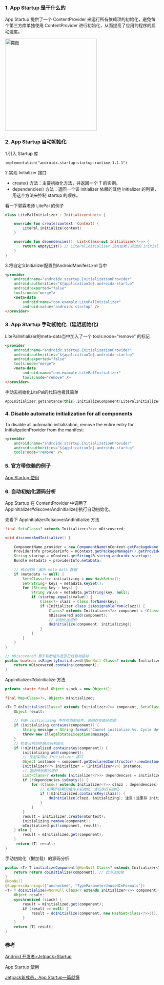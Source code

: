 ### 1. App Startup 是干什么的

App Startup 提供了一个 ContentProvider 来运行所有依赖项的初始化，避免每个第三方库单独使用 ContentProvider 进行初始化，从而提高了应用的程序的启动速度。

<img width="300" alt="类图" src="https://user-images.githubusercontent.com/17560388/162897677-0a5d544f-62bd-45fb-a73b-cc35cd44783d.png">

### 2. App Startup 自动初始化

1.引入 Startup 库
```groove
implementation("androidx.startup:startup-runtime:1.1.1")
```
2.实现 Initializer<T> 接口

- create() 方法：主要初始化方法，并返回一个 T 的实例。
- dependencies() 方法：返回一个该 initializer 依赖的其他 Initializer<T> 的列表，用这个方法来控制 startup 的顺序。

看一下郭霖老师 LitePal 的例子

```kotlin
class LitePalInitializer : Initializer<Unit> {

    override fun create(context: Context) {
        LitePal.initialize(context)
    }

    override fun dependencies(): List<Class<out Initializer<*>>> {
        return emptyList() // LitePalInitializer 没有依赖于其他的 Initializer，这里返回 emptyList
    }
}
```  
  
3.将自定义Initializer配置到AndroidManifest.xml当中
  
```html
<provider
    android:name="androidx.startup.InitializationProvider"
    android:authorities="${applicationId}.androidx-startup"
    android:exported="false"
    tools:node="merge">
    <meta-data
        android:name="com.example.LitePalInitializer"
        android:value="androidx.startup" />
</provider>
```
  
### 3. App Startup 手动初始化（延迟初始化)
  
LitePalInitializer的meta-data当中加入了一个 tools:node="remove" 的标记

```html 
<provider
    android:name="androidx.startup.InitializationProvider"
    android:authorities="${applicationId}.androidx-startup"
    android:exported="false"
    tools:node="merge">
    <meta-data
        android:name="com.example.LitePalInitializer"
        tools:node="remove" />
</provider>
```
  
手动去初始化LitePal的代码也极其简单

```kotlin
AppInitializer.getInstance(this).initializeComponent(LitePalInitializer::class.java)
```
  
### 4. Disable automatic initialization for all components
  
To disable all automatic initialization, remove the entire entry for InitializationProvider from the manifest:

```html 
<provider
    android:name="androidx.startup.InitializationProvider"
    android:authorities="${applicationId}.androidx-startup"
    tools:node="remove" />  
```  
### 5. 官方带依赖的例子

[App Startup 使用](https://developer.android.com/topic/libraries/app-startup)

### 6. 自动初始化源码分析
    
App Startup 在 ContentProvider 中调用了AppInitializer#discoverAndInitialize()执行自动初始化。
    
先看下 AppInitializer#discoverAndInitialize 方法

```java
final Set<Class<? extends Initializer<?>>> mDiscovered;

void discoverAndInitialize() {
   
    ComponentName provider = new ComponentName(mContext.getPackageName(), InitializationProvider.class.getName());
    ProviderInfo providerInfo = mContext.getPackageManager().getProviderInfo(provider, GET_META_DATA);
    String startup = mContext.getString(R.string.androidx_startup);
    Bundle metadata = providerInfo.metaData;
    
    // 核心代码：遍历 meta-data 数据
    if (metadata != null) {
        Set<Class<?>> initializing = new HashSet<>();
        Set<String> keys = metadata.keySet();
        for (String key : keys) {
            String value = metadata.getString(key, null);
            if (startup.equals(value)) {
                Class<?> clazz = Class.forName(key);
                if (Initializer.class.isAssignableFrom(clazz)) {
                    Class<? extends Initializer<?>> component = (Class<? extends Initializer<?>>) clazz;
                    mDiscovered.add(component);
                    // 初始化此组件
                    doInitialize(component, initializing);
                }
            }
        }
    }
}

// mDiscovered 用于判断组件是否已经自动启动
public boolean isEagerlyInitialized(@NonNull Class<? extends Initializer<?>> component) {
    return mDiscovered.contains(component);
}
```
AppInitializer#doInitialize 方法
```java
private static final Object sLock = new Object();
    
final Map<Class<?>, Object> mInitialized;

<T> T doInitialize(Class<? extends Initializer<?>> component, Set<Class<?>> initializing) {
    Object result;
    
    // 判断 initializing 中存在当前组件，说明存在循环依赖
    if (initializing.contains(component)) {
        String message = String.format("Cannot initialize %s. Cycle detected.", component.getName());
        throw new IllegalStateException(message);
    }
    // 检查当前组件是否已初始化
    if (!mInitialized.containsKey(component)) {
        initializing.add(component);
        // 反射实例化 Initializer 接口
        Object instance = component.getDeclaredConstructor().newInstance();
        Initializer<?> initializer = (Initializer<?>) instance;
        // 遍历所依赖的组件
        List<Class<? extends Initializer<?>>> dependencies = initializer.dependencies();
        if (!dependencies.isEmpty()) {
            for (Class<? extends Initializer<?>> clazz : dependencies) {        
                // 如果所依赖的组件未初始化，递归执行初始化
                if (!mInitialized.containsKey(clazz)) {
                    doInitialize(clazz, initializing); 注意：这里将 initializing 作为参数传入
                }
            }
        }
        result = initializer.create(mContext);
        initializing.remove(component);
        mInitialized.put(component, result);
    } else {
        result = mInitialized.get(component);
    }
     return (T) result;
}
```

手动初始化（懒加载）的源码分析
```java
public <T> T initializeComponent(@NonNull Class<? extends Initializer<T>> component) {
    return return doInitialize(component); // 此方法加锁
}
@NonNull
@SuppressWarnings({"unchecked", "TypeParameterUnusedInFormals"})
<T> T doInitialize(@NonNull Class<? extends Initializer<?>> component) {
    Object result;
    synchronized (sLock) {
        result = mInitialized.get(component);
        if (result == null) {
            result = doInitialize(component, new HashSet<Class<?>>());
        }
    }
    return (T) result;
}
```
### 参考

[Android 开发者>Jetpack>Startup](https://developer.android.com/jetpack/androidx/releases/startup)
  
[App Startup 使用](https://developer.android.com/topic/libraries/app-startup)
  
[Jetpack新成员，App Startup一篇就懂](https://mp.weixin.qq.com/s?__biz=MzA5MzI3NjE2MA==&mid=2650251523&idx=1&sn=3409d80cc6c4252cbd4fb0e327eb3dcc&chksm=8863506cbf14d97aa6b640b6794395a158137e97b9db5804e2718b204affa3bb5c2aba8f6676&mpshare=1&scene=24&srcid=08259PAiFnKfqf8selFIZ3qD&sharer_sharetime=1598317827172&sharer_shareid=653d606fda642b58c9d033eeb6c60861#rd)
